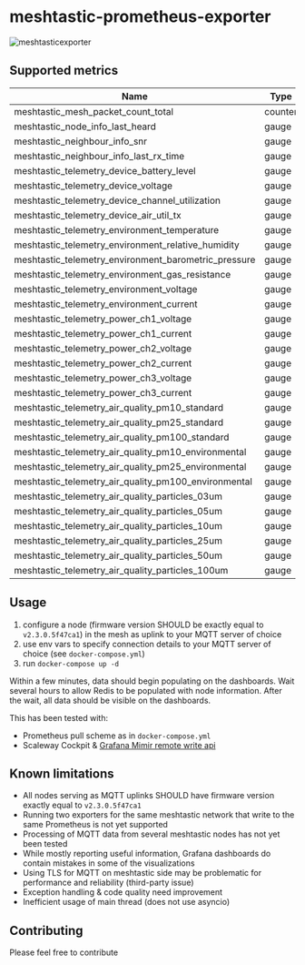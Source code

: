 # meshtastic-prometheus-exporter

![meshtasticexporter](https://github.com/artiommocrenco/meshtastic-prometheus-exporter/assets/28516476/162a2fab-5804-46d0-a97a-aa84e388ef58)

## Supported metrics

| Name                                                 | Type    |
|------------------------------------------------------|---------|
| meshtastic_mesh_packet_count_total                   | counter |
| meshtastic_node_info_last_heard                      | gauge   |
| meshtastic_neighbour_info_snr                        | gauge   |
| meshtastic_neighbour_info_last_rx_time               | gauge   |
| meshtastic_telemetry_device_battery_level            | gauge   |
| meshtastic_telemetry_device_voltage                  | gauge   |
| meshtastic_telemetry_device_channel_utilization      | gauge   |
| meshtastic_telemetry_device_air_util_tx              | gauge   |
| meshtastic_telemetry_environment_temperature         | gauge   |
| meshtastic_telemetry_environment_relative_humidity   | gauge   |
| meshtastic_telemetry_environment_barometric_pressure | gauge   |
| meshtastic_telemetry_environment_gas_resistance      | gauge   |
| meshtastic_telemetry_environment_voltage             | gauge   |
| meshtastic_telemetry_environment_current             | gauge   |
| meshtastic_telemetry_power_ch1_voltage               | gauge   |
| meshtastic_telemetry_power_ch1_current               | gauge   |
| meshtastic_telemetry_power_ch2_voltage               | gauge   |
| meshtastic_telemetry_power_ch2_current               | gauge   |
| meshtastic_telemetry_power_ch3_voltage               | gauge   |
| meshtastic_telemetry_power_ch3_current               | gauge   |
| meshtastic_telemetry_air_quality_pm10_standard       | gauge   |
| meshtastic_telemetry_air_quality_pm25_standard       | gauge   |
| meshtastic_telemetry_air_quality_pm100_standard      | gauge   |
| meshtastic_telemetry_air_quality_pm10_environmental  | gauge   |
| meshtastic_telemetry_air_quality_pm25_environmental  | gauge   |
| meshtastic_telemetry_air_quality_pm100_environmental | gauge   |
| meshtastic_telemetry_air_quality_particles_03um      | gauge   |
| meshtastic_telemetry_air_quality_particles_05um      | gauge   |
| meshtastic_telemetry_air_quality_particles_10um      | gauge   |
| meshtastic_telemetry_air_quality_particles_25um      | gauge   |
| meshtastic_telemetry_air_quality_particles_50um      | gauge   |
| meshtastic_telemetry_air_quality_particles_100um     | gauge   |

## Usage

1. configure a node (firmware version SHOULD be exactly equal to `v2.3.0.5f47ca1`) in the mesh as uplink to your
   MQTT server of choice
2. use env vars to specify connection details to your MQTT server of choice (see `docker-compose.yml`)
3. run `docker-compose up -d`

Within a few minutes, data should begin populating on the dashboards. Wait several hours to allow Redis to be populated
with node information. After the wait, all data should be visible on the dashboards.

This has been tested with:

- Prometheus pull scheme as in `docker-compose.yml`
- Scaleway
  Cockpit & [Grafana Mimir remote write api](https://grafana.com/docs/mimir/latest/references/http-api/#remote-write)

## Known limitations

* All nodes serving as MQTT uplinks SHOULD have firmware version exactly equal to `v2.3.0.5f47ca1`
* Running two exporters for the same meshtastic network that write to the same Prometheus is not yet supported
* Processing of MQTT data from several meshtastic nodes has not yet been tested
* While mostly reporting useful information, Grafana dashboards do contain mistakes in some of the visualizations
* Using TLS for MQTT on meshtastic side may be problematic for performance and reliability (third-party issue)
* Exception handling & code quality need improvement
* Inefficient usage of main thread (does not use asyncio)

## Contributing

Please feel free to contribute
